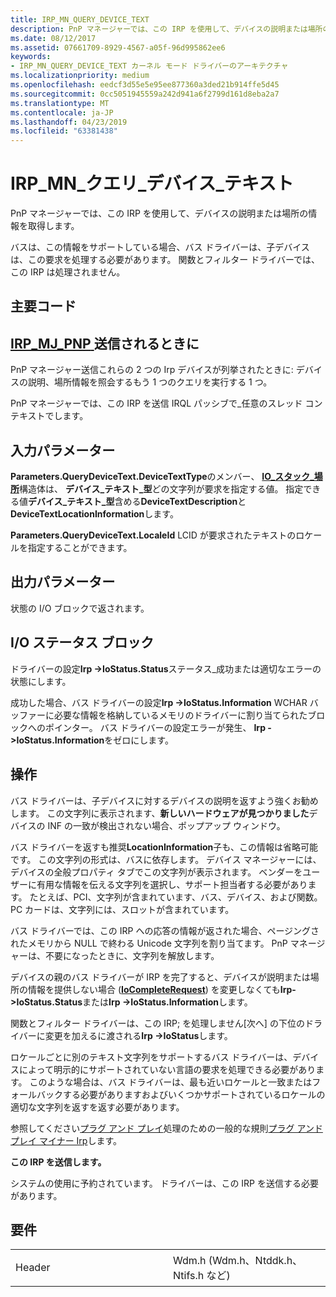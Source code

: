 ```yaml
---
title: IRP_MN_QUERY_DEVICE_TEXT
description: PnP マネージャーでは、この IRP を使用して、デバイスの説明または場所の情報を取得します。バスは、この情報をサポートしている場合、バス ドライバーは、子デバイスは、この要求を処理する必要があります。 関数とフィルター ドライバーでは、この IRP は処理されません。
ms.date: 08/12/2017
ms.assetid: 07661709-8929-4567-a05f-96d995862ee6
keywords:
- IRP_MN_QUERY_DEVICE_TEXT カーネル モード ドライバーのアーキテクチャ
ms.localizationpriority: medium
ms.openlocfilehash: eedcf3d55e5e95ee877360a3ded21b914ffe5d45
ms.sourcegitcommit: 0cc5051945559a242d941a6f2799d161d8eba2a7
ms.translationtype: MT
ms.contentlocale: ja-JP
ms.lasthandoff: 04/23/2019
ms.locfileid: "63381438"
---
```

# <a name="irpmnquerydevicetext"></a>IRP\_MN\_クエリ\_デバイス\_テキスト


PnP マネージャーでは、この IRP を使用して、デバイスの説明または場所の情報を取得します。

バスは、この情報をサポートしている場合、バス ドライバーは、子デバイスは、この要求を処理する必要があります。 関数とフィルター ドライバーでは、この IRP は処理されません。

<a name="major-code"></a>主要コード
----------

[**IRP\_MJ\_PNP** ](irp-mj-pnp.md)送信されるときに
---------

PnP マネージャー送信これらの 2 つの Irp デバイスが列挙されたときに: デバイスの説明、場所情報を照会するもう 1 つのクエリを実行する 1 つ。

PnP マネージャーでは、この IRP を送信 IRQL パッシブで\_任意のスレッド コンテキストでします。

## <a name="input-parameters"></a>入力パラメーター


**Parameters.QueryDeviceText.DeviceTextType**のメンバー、 [ **IO\_スタック\_場所**](https://msdn.microsoft.com/library/windows/hardware/ff550659)構造体は、 **デバイス\_テキスト\_型**どの文字列が要求を指定する値。 指定できる値**デバイス\_テキスト\_型**含める**DeviceTextDescription**と**DeviceTextLocationInformation**します。

**Parameters.QueryDeviceText.LocaleId** LCID が要求されたテキストのロケールを指定することができます。

## <a name="output-parameters"></a>出力パラメーター


状態の I/O ブロックで返されます。

## <a name="io-status-block"></a>I/O ステータス ブロック


ドライバーの設定**Irp -&gt;IoStatus.Status**ステータス\_成功または適切なエラーの状態にします。

成功した場合、バス ドライバーの設定**Irp -&gt;IoStatus.Information** WCHAR バッファーに必要な情報を格納しているメモリのドライバーに割り当てられたブロックへのポインター。 バス ドライバーの設定エラーが発生、 **Irp -&gt;IoStatus.Information**をゼロにします。

<a name="operation"></a>操作
---------

バス ドライバーは、子デバイスに対するデバイスの説明を返すよう強くお勧めします。 この文字列に表示されます、**新しいハードウェアが見つかりました**デバイスの INF の一致が検出されない場合、ポップアップ ウィンドウ。

バス ドライバーを返すも推奨**LocationInformation**子も、この情報は省略可能です。 この文字列の形式は、バスに依存します。 デバイス マネージャーには、デバイスの全般プロパティ タブでこの文字列が表示されます。 ベンダーをユーザーに有用な情報を伝える文字列を選択し、サポート担当者する必要があります。 たとえば、PCI、文字列が含まれています、バス、デバイス、および関数。 PC カードは、文字列には、スロットが含まれています。

バス ドライバーでは、この IRP への応答の情報が返された場合、ページングされたメモリから NULL で終わる Unicode 文字列を割り当てます。 PnP マネージャーは、不要になったときに、文字列を解放します。

デバイスの親のバス ドライバーが IRP を完了すると、デバイスが説明または場所の情報を提供しない場合 ([**IoCompleteRequest**](https://msdn.microsoft.com/library/windows/hardware/ff548343)) を変更しなくても**Irp-&gt;IoStatus.Status**または**Irp -&gt;IoStatus.Information**します。

関数とフィルター ドライバーは、この IRP; を処理しません[次へ] の下位のドライバーに変更を加えるに渡される**Irp -&gt;IoStatus**します。

ロケールごとに別のテキスト文字列をサポートするバス ドライバーは、デバイスによって明示的にサポートされていない言語の要求を処理できる必要があります。 このような場合は、バス ドライバーは、最も近いロケールと一致またはフォールバックする必要がありますおよびいくつかサポートされているロケールの適切な文字列を返すを返す必要があります。

参照してください[プラグ アンド プレイ](https://msdn.microsoft.com/library/windows/hardware/ff547125)処理のための一般的な規則[プラグ アンド プレイ マイナー Irp](plug-and-play-minor-irps.md)します。

**この IRP を送信します。**

システムの使用に予約されています。 ドライバーは、この IRP を送信する必要があります。

<a name="requirements"></a>要件
------------

<table>
<colgroup>
<col width="50%" />
<col width="50%" />
</colgroup>
<tbody>
<tr class="odd">
<td><p>Header</p></td>
<td>Wdm.h (Wdm.h、Ntddk.h、Ntifs.h など)</td>
</tr>
</tbody>
</table>

 

 




